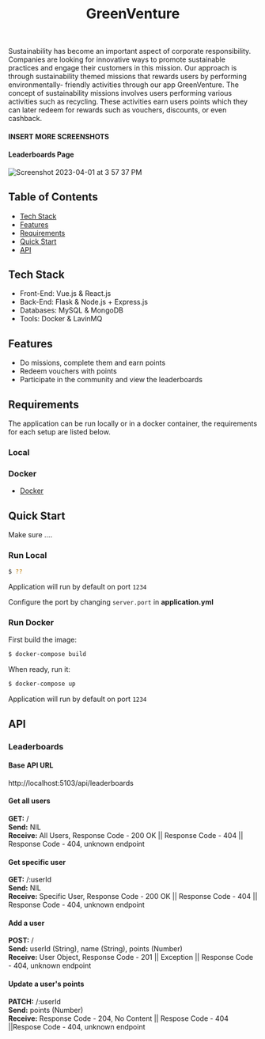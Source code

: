 <h1 align="center"> GreenVenture </h1> <br>

<p>
Sustainability has become an important aspect of corporate responsibility. Companies are looking for innovative ways to promote sustainable practices   and engage their customers in this mission. Our approach is through sustainability themed missions that rewards users by performing environmentally-     friendly activities through our app GreenVenture. The concept of sustainability missions involves users performing various activities such as recycling. These activities earn users points which they can later redeem for rewards such as vouchers, discounts, or even cashback. 
</p>

#### INSERT MORE SCREENSHOTS

#### Leaderboards Page
![Screenshot 2023-04-01 at 3 57 37 PM](https://user-images.githubusercontent.com/86020207/229273581-a90da9d4-1453-4e09-b278-be2adc280f2f.png)

## Table of Contents

- [Tech Stack](#tech-stack)
- [Features](#features)
- [Requirements](#requirements)
- [Quick Start](#quick-start)
- [API](#requirements)

## Tech Stack
* Front-End: Vue.js & React.js
* Back-End: Flask & Node.js + Express.js
* Databases: MySQL & MongoDB
* Tools: Docker & LavinMQ

## Features

* Do missions, complete them and earn points
* Redeem vouchers with points
* Participate in the community and view the leaderboards


## Requirements
The application can be run locally or in a docker container, the requirements for each setup are listed below.


### Local


### Docker
* [Docker](https://www.docker.com/get-docker)

## Quick Start
Make sure ....

### Run Local
```bash
$ ??
```

Application will run by default on port `1234`

Configure the port by changing `server.port` in __application.yml__


### Run Docker

First build the image:
```bash
$ docker-compose build
```

When ready, run it:
```bash
$ docker-compose up
```

Application will run by default on port `1234`


## API

### Leaderboards
#### Base API URL
http://localhost:5103/api/leaderboards

#### Get all users
**GET:** /<br>
**Send:** NIL <br>
**Receive:** All Users, Response Code - 200 OK || Response Code - 404 || Response Code - 404, unknown endpoint

#### Get specific user
**GET:** /:userId <br>
**Send:** NIL <br>
**Receive:** Specific User, Response Code - 200 OK || Response Code - 404 || Response Code - 404, unknown endpoint

#### Add a user
**POST:** / <br>
**Send:** userId (String), name (String), points (Number)<br>
**Receive:**  User Object, Response Code - 201 || Exception || Response Code - 404, unknown endpoint

#### Update a user's points
**PATCH:** /:userId <br>
**Send:** points (Number) <br>
**Receive:** Response Code - 204, No Content || Respose Code - 404 ||Respose Code - 404, unknown endpoint
